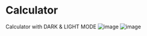 # Calculator
Calculator with DARK &amp; LIGHT MODE
![image](https://github.com/nabinjana-dsc/Calculator/assets/120771456/3166ea82-4301-40fd-b6d3-d7be3bc64347)
![image](https://github.com/nabinjana-dsc/Calculator/assets/120771456/774892fb-575f-40f8-8a3e-e4fdb022c4c0)

